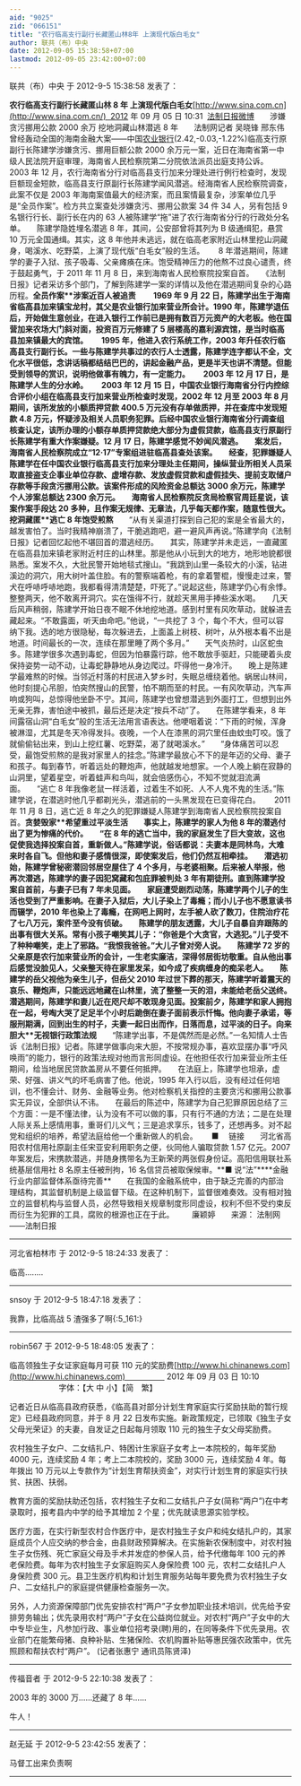 ```yaml
---
aid: "9025"
zid: "066151"
title: "农行临高支行副行长藏匿山林8年 上演现代版白毛女"
author: 联共（布）中央
date: 2012-09-05 15:38:58+07:00
lastmod: 2012-09-05 23:42:00+07:00
---
```


联共（布）中央 于 2012-9-5 15:38:58 发表了：

**农行临高支行副行长藏匿山林 8 年 上演现代版白毛女**[http://www.sina.com.cn](http://www.sina.com.cn/)  2012 年 09 月 05 日 10:31  [法制日报](http://epaper.legaldaily.com.cn/fzrb/content/20120905/Articel08001GN.htm)[微博](http://weibo.com/u/2087169013?zwm=finance)　　涉嫌贪污挪用公款 2000 余万 挖地洞藏山林潜逃 8 年　　法制网记者 吴晓锋 邢东伟　　曾经轰动全国的海南金融大案——中国[农业银行](http://finance.sina.com.cn/realstock/company/sh601288/nc.shtml)(2.42,-0.03,-1.22%)临高支行原副行长陈建学涉嫌贪污、挪用巨额公款 2000 余万元一案，近日在海南省第一中级人民法院开庭审理，海南省人民检察院第二分院依法派员出庭支持公诉。　　 2003 年 12 月，农行海南省分行对临高县支行加来分理处进行例行检查时，发现巨额现金短款，临高县支行原副行长陈建学闻风潜逃。经海南省人民检察院调查，此案不仅是 2003 年海南案值最大的经济案，而且案情最复杂，涉案单位几乎是“全员作案”。检方共立案查处涉嫌贪污、挪用公款案 34 件 34 人，另有包括 9 名银行行长、副行长在内的 63 人被陈建学“拖”进了农行海南省分行的行政处分名单。　　陈建学隐姓埋名潜逃 8 年，其间，公安部曾将其列为 B 级通缉犯，悬赏 10 万元全国通缉。其实，这 8 年他并未逃远，就在临高老家附近山林里挖山洞藏身，喝溪水、吃野菜，上演了现代版“白毛女”般的生活。　　 8 年潜逃期间，陈建学的妻子入狱、孩子吸毒、父亲瘫痪在床。饱受精神压力的他熬不过良心谴责，终于鼓起勇气，于 2011 年 11 月 8 日，来到海南省人民检察院投案自首。　　《法制日报》记者采访多个部门，了解到陈建学一案的详情以及他在潜逃期间复杂的心路历程。**全员作案\*\***涉案近百人被追责**　　 1969 年 9 月 22 日，陈建学出生于海南省临高县加来镇宝龙村，其父是农业银行加来营业所会计。1990 年，陈建学退伍后，开始做生意创业，在进入银行工作前已是拥有数百万元资产的大老板。他在国营加来农场大门斜对面，投资百万元修建了 5 层楼高的嘉利源宾馆，是当时临高县加来镇最大的宾馆。　　 1995 年，他进入农行系统工作，2003 年升任农行临高县支行副行长。一些与陈建学共事过的农行人士透露，陈建学连字都认不全，文化水平很低，念讲话稿都结结巴巴的，讲起金融产品，更是半天也讲不清楚。但能受到领导的赏识，说明他做事有魄力，有一定能力。　　 2003 年 12 月 17 日，是陈建学人生的分水岭。　　 2003 年 12 月 15 日，中国农业银行海南省分行内控综合评价小组在临高县支行加来营业所检查时发现，2002 年 12 月至 2003 年 8 月期间，该所发放的小额质押贷款 400.5 万元没有存单做质押，并在查库中发现短款 4.8 万元，怀疑涉及相关人员职务犯罪。后经中国农业银行海南省分行调查组核查认定，该所办理的小额存单质押贷款绝大部分为虚假贷款，临高县支行原副行长陈建学有重大作案嫌疑。12 月 17 日，陈建学感觉不妙闻风潜逃。　　案发后，海南省人民检察院成立“12·17”专案组进驻临高县查处该案。　　经查，犯罪嫌疑人陈建学在任中国农业银行临高县支行加来分理处主任期间，操纵营业所相关人员采取直接盗支企事业单位存款、虚增存款、发放虚假贷款和虚假挂失、提前支取储户存款等手段贪污挪用公款。该案件形成的风险资金总额达 3000 余万元，陈建学个人涉案总额达 2300 余万元。　　海南省人民检察院反贪局检察官周廷星说，该案作案手段达 20 多种，且作案无规律、无章法，几乎每天都作案，随意性很大。**挖洞藏匿\***\*逃亡 8 年饱受煎熬**　　“从有关渠道打探到自己犯的案是全省最大的，越发害怕了。当时我精神崩溃了，干脆逃跑吧，避一避风声再说。”陈建学向《法制日报》记者回忆起他不堪回首的潜逃经历。　　其实，陈建学并未走远，一直藏匿在临高县加来镇老家附近村庄的山林里。那是他从小玩到大的地方，地形地貌都很熟悉。案发不久，大批民警开始地毯式搜山。“我跳到山里一条较大的小溪，钻进溪边的洞穴，用大树叶盖住脸。有的警察端着枪，有的拿着警棍，慢慢走过来，警犬在呼哧呼哧地跑，我都看得清清楚楚，吓死了。”说起这些，陈建学仍心有余悸。　　整整两天，他不敢离开洞穴。实在饿得不行，就趁天黑用手捧些溪水喝。　　几天后风声稍弱，陈建学开始日夜不眠不休地挖地道。感到村里有风吹草动，就躲进去藏起来。“不敢露面，听天由命吧。”他说，“一共挖了 3 个，每个不大，但可以容纳下我。选的地方很隐秘，每次躲进去，上面盖上树枝、树叶，从外根本看不出是地道。时间最长的一次，连续在那里睡了两个多月。”　　天气炎热时，山区蛇虫多。陈建学很多次遇到毒蛇，但因为怕暴露行踪，他不敢放手驱赶，只能硬着头皮保持姿势一动不动，让毒蛇静静地从身边爬过。吓得他一身冷汗。　　晚上是陈建学最难熬的时候。当邻近村落的村民进入梦乡时，失眠总缠绕着他。蜗居山林间，他时刻提心吊胆，怕突然搜山的民警，怕不期而至的村民。一有风吹草动，汽车声响或狗叫，总惊得他坐卧不宁。其间，陈建学也曾想潜逃到外面打工，但想到出外无亲无靠，害怕途中被抓，最后还是决定“按兵不动”了。　　在陈建学看来，8 年间露宿山洞“白毛女”般的生活无法用言语表达。他哽咽着说：“下雨的时候，浑身被淋湿，尤其是冬天冷得发抖。夜晚，一个人在漆黑的洞穴里任由蚊虫叮咬。饿了就偷偷钻出来，到山上挖红薯、吃野菜，渴了就喝溪水。”　　“身体痛苦可以忍受，最饱受煎熬的是我对家里人的挂念。”陈建学最放心不下的是年迈的父母、妻子和孩子。每到春节，听着远处的鞭炮声，他就越发地想家。一个人晚上躺在寂静的山洞里，望着星空，听着蛙声和鸟叫，就会倍感伤心，不知不觉就泪流满面。　　“逃亡 8 年我像老鼠一样活着，过着生不如死、人不人鬼不鬼的生活。”陈建学说，在潜逃时他几乎都剃光头，潜逃前的一头黑发现在已变得花白。　　 2011 年 11 月 8 日，逃亡近 8 年之久的犯罪嫌疑人陈建学到海南省人民检察院投案自首。**贪婪毁家\*\***希望重过平淡生活**　　事实上，陈建学的家人为他 8 年的潜逃付出了更为惨痛的代价。　　“在 8 年的逃亡当中，我的家庭发生了巨大变故，这也促使我选择投案自首，重新做人。”陈建学说，俗话都说：夫妻本是同林鸟，大难来时各自飞。但他和妻子感情很深，即使案发后，他们仍然互相牵挂。　　潜逃初始，陈建学曾秘密潜回邻居空屋住了 4 个多月，与老婆相聚。后来被人举报，他再次潜逃，陈建学的妻子因犯窝藏和包庇罪被判处 3 年有期徒刑。直到陈建学投案自首前，与妻子已有 7 年未见面。　　家庭遭受剧烈动荡，陈建学两个儿子的生活也受到了严重影响。在妻子入狱后，大儿子染上了毒瘾；而小儿子也不愿意读书而辍学，2010 年也染上了毒瘾，在网吧上网时，左手被人砍了数刀，住院治疗花了七八万元，案件至今没有侦破。　　陈建学的朋友透露，大儿子自暴自弃跟陈的出事有很大关系。常有小孩子嘲笑其儿子：“你爸是个大贪官，大逃犯。”儿子受不了种种嘲笑，走上了邪路。“我恨我爸爸。”大儿子曾对旁人说。　　陈建学 72 岁的父亲原是农行加来营业所的会计，一生老实廉洁，深得邻居街坊敬重。自从他出事后感觉没脸见人，父亲整天待在家里发呆，如今成了疾病缠身的痴呆老人。　　陈建学的岳父视他为亲生儿子，但岳父 2010 年过世下葬的那天，陈建学听着震天的哀乐、鞭炮声，只能远远地藏在山林里，流了整整一天的泪，未能给老岳父送终。　　潜逃期间，陈建学和妻儿近在咫尺却不敢现身见面。投案前夕，陈建学和家人拥抱在一起，号啕大哭了足足半个小时后跪倒在妻子面前表示忏悔。他向妻子承诺，等服刑期满，回到出生的村子，夫妻一起日出而作，日落而息，过平淡的日子。**向来胆大\***\*无视银行政策法规**　　“陈建学出事，不是偶然而是必然。”一名知情人士告诉《法制日报》记者。陈建学做事向来大胆，不按常规办事，喜欢显摆办事“呼风唤雨”的能力，银行的政策法规对他而言形同虚设。在他担任农行加来营业所主任期间，给当地居民贷款盖房从不要任何抵押。　　在法庭上，陈建学也坦承，虚荣、好强、讲义气的坏毛病害了他。他说，1995 年入行以后，没有经过任何培训，也不懂会计、财务、金融等业务。他对检察机关指控的主要贪污和挪用公款事实无异议，全部供认不讳。　　在最后的陈述中，陈建学为自己犯罪原因总结了三个方面：一是不懂法律，认为没有不可以做的事，只有行不通的方法；二是在处理人际关系上感情用事，重哥们儿义气；三是追求享乐，钱多了，还想再多。对不起党和组织的培养，希望法庭给他一个重新做人的机会。　　 ■ 　链接　　河北省高阳农村信用社原副主任宋亚安利用职务之便，伙同他人骗取贷款 1.57 亿元。2007 年案发后，宋携款潜逃，并随身携带名为王新荣的两张假身份证。高阳信用联社系统基层信用社 8 名原主任被刑拘，16 名信贷员被取保候审。**■ 说“法”\*\***金融行业内部监督体系亟待完善\*\*　　在我国的金融系统中，由于缺乏完善的内部治理结构，其监督机制是上级监督下级。在这种机制下，监督很难奏效。没有相对独立的监督机构与监督人员，必然导致相关规章制度形同虚设，权利不但不受约束反而衍生为犯罪的工具，腐败的根源也正在于此。 　　廉颖婷　　来源： 法制网——法制日报

---

河北省柏林市 于 2012-9-5 18:24:33 发表了：

临高........

---

snsoy 于 2012-9-5 18:47:18 发表了：

我靠，比临高战 5 渣强多了啊{:5_161:}

---

robin567 于 2012-9-5 18:48:05 发表了：

临高领独生子女证家庭每月可获 110 元的奖励费[http://www.hi.chinanews.com](http://www.hi.chinanews.com)　　　　　 2012 年 09 月 03 日 10:10 　　 　　　　字体：【大 中 小】【简　繁】

记者近日从临高县政府获悉，《临高县对部分计划生育家庭实行奖励扶助的暂行规定》已经县政府同意，并于 8 月 22 日发布实施。新政策规定，已领取《独生子女父母光荣证》的夫妻，自发证之日起每月领取 110 元的独生子女父母奖励费。

农村独生子女户、二女结扎户、特困计生家庭子女考上一本院校的，每年奖励 4000 元，连续奖励 4 年；考上二本院校的，奖励 3000 元，连续奖励 4 年。每年拨出 10 万元以上专款作为“计划生育帮扶资金”，对实行计划生育的家庭实行扶贫、扶困、扶弱。

教育方面的奖励扶助还包括，农村独生子女和二女结扎户子女(简称“两户”)在中考录取时，报考县内中学的给予其增加 2 个星；优先就读思源实验学校。

医疗方面，在实行新型农村合作医疗中，是农村独生子女户和纯女结扎户的，其家庭成员个人应交纳的参合金，由县财政预算解决。在实施新农保制度中，对农村独生子女伤残、死亡家庭父母及手术并发症的参保人员，给予代缴每年 100 元的养老保险费。每年为农村独生子女家庭购买人身保险费 100 元，农村二女结扎户人身保险费 300 元。县卫生医疗机构和计划生育服务站每年要免费为农村独生子女户、二女结扎户的家庭提供健康检查服务一次。

另外，人力资源保障部门优先安排农村“两户”子女参加职业技术培训，优先给予安排劳务输出；优先录用农村“两户”子女在公益岗位就业。对农村“两户”子女中的大中专毕业生，凡参加行政、事业单位招考录(聘)用的，在同等条件下优先录用。农业部门在能繁母猪、良种补贴、生猪保险、农机购置补贴等惠民强农政策中，优先照顾和帮扶农村“两户”。 (记者张惠宁 通讯员陈贤泽)

---

传福音者 于 2012-9-5 22:10:38 发表了：

2003 年的 3000 万……还藏了 8 年……

牛人！

---

赵无延 于 2012-9-5 23:42:55 发表了：

马督工出来负责啊

---
